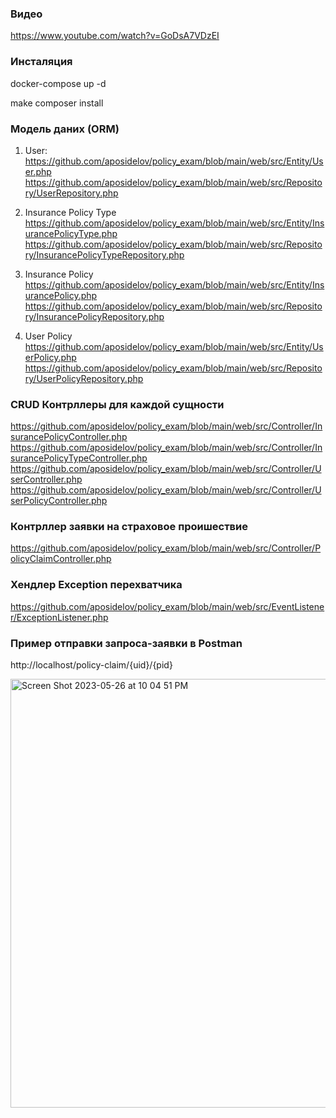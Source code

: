 ### Видео
https://www.youtube.com/watch?v=GoDsA7VDzEI

### Инсталяция
docker-compose up -d

make composer install 

### Модель даних (ORM)

1) User:
https://github.com/aposidelov/policy_exam/blob/main/web/src/Entity/User.php
https://github.com/aposidelov/policy_exam/blob/main/web/src/Repository/UserRepository.php

2) Insurance Policy Type
https://github.com/aposidelov/policy_exam/blob/main/web/src/Entity/InsurancePolicyType.php
https://github.com/aposidelov/policy_exam/blob/main/web/src/Repository/InsurancePolicyTypeRepository.php

3) Insurance Policy
https://github.com/aposidelov/policy_exam/blob/main/web/src/Entity/InsurancePolicy.php
https://github.com/aposidelov/policy_exam/blob/main/web/src/Repository/InsurancePolicyRepository.php

4) User Policy
https://github.com/aposidelov/policy_exam/blob/main/web/src/Entity/UserPolicy.php
https://github.com/aposidelov/policy_exam/blob/main/web/src/Repository/UserPolicyRepository.php

### CRUD Контрллеры для каждой сущности
https://github.com/aposidelov/policy_exam/blob/main/web/src/Controller/InsurancePolicyController.php
https://github.com/aposidelov/policy_exam/blob/main/web/src/Controller/InsurancePolicyTypeController.php
https://github.com/aposidelov/policy_exam/blob/main/web/src/Controller/UserController.php
https://github.com/aposidelov/policy_exam/blob/main/web/src/Controller/UserPolicyController.php

### Контрллер заявки на страховое проишествие
https://github.com/aposidelov/policy_exam/blob/main/web/src/Controller/PolicyClaimController.php

### Хендлер Exception перехватчика 
https://github.com/aposidelov/policy_exam/blob/main/web/src/EventListener/ExceptionListener.php

### Пример отправки запроса-заявки в Postman
http://localhost/policy-claim/{uid}/{pid}

<img width="686" alt="Screen Shot 2023-05-26 at 10 04 51 PM" src="https://github.com/aposidelov/policy_exam/assets/2487197/913706c9-c173-403c-86de-d7f979da4b66">






